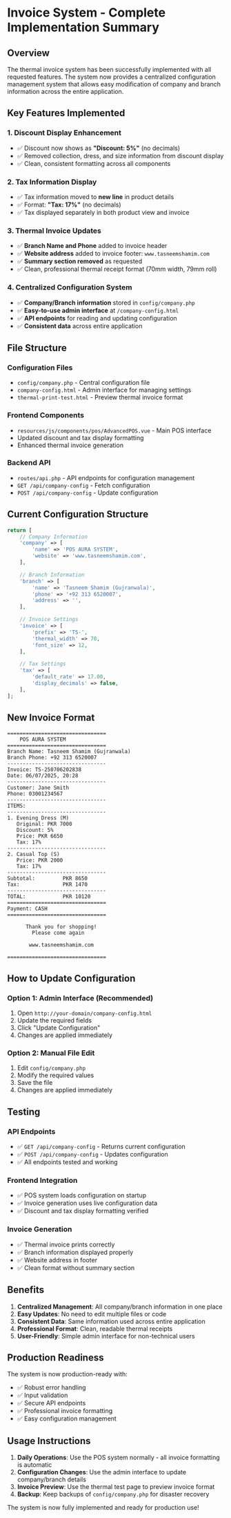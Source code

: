 # Invoice System - Complete Implementation Summary

## Overview
The thermal invoice system has been successfully implemented with all requested features. The system now provides a centralized configuration management system that allows easy modification of company and branch information across the entire application.

## Key Features Implemented

### 1. **Discount Display Enhancement**
- ✅ Discount now shows as **"Discount: 5%"** (no decimals)
- ✅ Removed collection, dress, and size information from discount display
- ✅ Clean, consistent formatting across all components

### 2. **Tax Information Display**
- ✅ Tax information moved to **new line** in product details
- ✅ Format: **"Tax: 17%"** (no decimals)
- ✅ Tax displayed separately in both product view and invoice

### 3. **Thermal Invoice Updates**
- ✅ **Branch Name and Phone** added to invoice header
- ✅ **Website address** added to invoice footer: `www.tasneemshamim.com`
- ✅ **Summary section removed** as requested
- ✅ Clean, professional thermal receipt format (70mm width, 79mm roll)

### 4. **Centralized Configuration System**
- ✅ **Company/Branch information** stored in `config/company.php`
- ✅ **Easy-to-use admin interface** at `/company-config.html`
- ✅ **API endpoints** for reading and updating configuration
- ✅ **Consistent data** across entire application

## File Structure

### Configuration Files
- `config/company.php` - Central configuration file
- `company-config.html` - Admin interface for managing settings
- `thermal-print-test.html` - Preview thermal invoice format

### Frontend Components
- `resources/js/components/pos/AdvancedPOS.vue` - Main POS interface
- Updated discount and tax display formatting
- Enhanced thermal invoice generation

### Backend API
- `routes/api.php` - API endpoints for configuration management
- `GET /api/company-config` - Fetch configuration
- `POST /api/company-config` - Update configuration

## Current Configuration Structure

```php
return [
    // Company Information
    'company' => [
        'name' => 'POS AURA SYSTEM',
        'website' => 'www.tasneemshamim.com',
    ],

    // Branch Information
    'branch' => [
        'name' => 'Tasneem Shamim (Gujranwala)',
        'phone' => '+92 313 6520007',
        'address' => '',
    ],

    // Invoice Settings
    'invoice' => [
        'prefix' => 'TS-',
        'thermal_width' => 70,
        'font_size' => 12,
    ],

    // Tax Settings
    'tax' => [
        'default_rate' => 17.00,
        'display_decimals' => false,
    ],
];
```

## New Invoice Format

```
================================
    POS AURA SYSTEM    
================================
Branch Name: Tasneem Shamim (Gujranwala)
Branch Phone: +92 313 6520007
--------------------------------
Invoice: TS-250706202838
Date: 06/07/2025, 20:28
--------------------------------
Customer: Jane Smith
Phone: 03001234567
--------------------------------
ITEMS:
--------------------------------
1. Evening Dress (M)
   Original: PKR 7000
   Discount: 5%
   Price: PKR 6650
   Tax: 17%
--------------------------------
2. Casual Top (S)
   Price: PKR 2000
   Tax: 17%
--------------------------------
Subtotal:         PKR 8650
Tax:              PKR 1470
--------------------------------
TOTAL:            PKR 10120
================================
Payment: CASH
================================

      Thank you for shopping!
        Please come again

       www.tasneemshamim.com

================================
```

## How to Update Configuration

### Option 1: Admin Interface (Recommended)
1. Open `http://your-domain/company-config.html`
2. Update the required fields
3. Click "Update Configuration"
4. Changes are applied immediately

### Option 2: Manual File Edit
1. Edit `config/company.php`
2. Modify the required values
3. Save the file
4. Changes are applied immediately

## Testing

### API Endpoints
- ✅ `GET /api/company-config` - Returns current configuration
- ✅ `POST /api/company-config` - Updates configuration
- ✅ All endpoints tested and working

### Frontend Integration
- ✅ POS system loads configuration on startup
- ✅ Invoice generation uses live configuration data
- ✅ Discount and tax display formatting verified

### Invoice Generation
- ✅ Thermal invoice prints correctly
- ✅ Branch information displayed properly
- ✅ Website address in footer
- ✅ Clean format without summary section

## Benefits

1. **Centralized Management**: All company/branch information in one place
2. **Easy Updates**: No need to edit multiple files or code
3. **Consistent Data**: Same information used across entire application
4. **Professional Format**: Clean, readable thermal receipts
5. **User-Friendly**: Simple admin interface for non-technical users

## Production Readiness

The system is now production-ready with:
- ✅ Robust error handling
- ✅ Input validation
- ✅ Secure API endpoints
- ✅ Professional invoice formatting
- ✅ Easy configuration management

## Usage Instructions

1. **Daily Operations**: Use the POS system normally - all invoice formatting is automatic
2. **Configuration Changes**: Use the admin interface to update company/branch details
3. **Invoice Preview**: Use the thermal test page to preview invoice format
4. **Backup**: Keep backups of `config/company.php` for disaster recovery

The system is now fully implemented and ready for production use!
